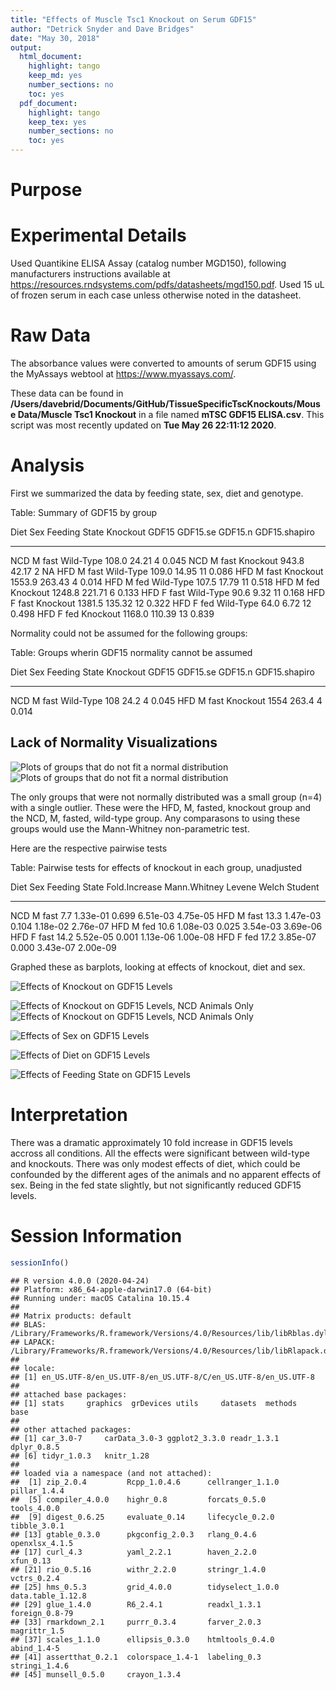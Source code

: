 ```yaml
---
title: "Effects of Muscle Tsc1 Knockout on Serum GDF15"
author: "Detrick Snyder and Dave Bridges"
date: "May 30, 2018"
output:
  html_document:
    highlight: tango
    keep_md: yes
    number_sections: no
    toc: yes
  pdf_document:
    highlight: tango
    keep_tex: yes
    number_sections: no
    toc: yes
---
```




# Purpose

# Experimental Details

Used Quantikine ELISA Assay (catalog number MGD150), following manufacturers instructions available at https://resources.rndsystems.com/pdfs/datasheets/mgd150.pdf.  Used 15 uL of frozen serum in each case unless otherwise noted in the datasheet.

# Raw Data

The absorbance values were converted to amounts of serum GDF15 using the MyAssays webtool at https://www.myassays.com/.  



These data can be found in **/Users/davebrid/Documents/GitHub/TissueSpecificTscKnockouts/Mouse Data/Muscle Tsc1 Knockout** in a file named **mTSC GDF15 ELISA.csv**.  This script was most recently updated on **Tue May 26 22:11:12 2020**.

# Analysis

First we summarized the data by feeding state, sex, diet and genotype.


Table: Summary of GDF15 by group

Diet   Sex   Feeding State   Knockout      GDF15   GDF15.se   GDF15.n   GDF15.shapiro
-----  ----  --------------  ----------  -------  ---------  --------  --------------
NCD    M     fast            Wild-Type     108.0      24.21         4           0.045
NCD    M     fast            Knockout      943.8      42.17         2              NA
HFD    M     fast            Wild-Type     109.0      14.95        11           0.086
HFD    M     fast            Knockout     1553.9     263.43         4           0.014
HFD    M     fed             Wild-Type     107.5      17.79        11           0.518
HFD    M     fed             Knockout     1248.8     221.71         6           0.133
HFD    F     fast            Wild-Type      90.6       9.32        11           0.168
HFD    F     fast            Knockout     1381.5     135.32        12           0.322
HFD    F     fed             Wild-Type      64.0       6.72        12           0.498
HFD    F     fed             Knockout     1168.0     110.39        13           0.839

Normality could not be assumed for the following groups:


Table: Groups wherin GDF15 normality cannot be assumed

Diet   Sex   Feeding State   Knockout     GDF15   GDF15.se   GDF15.n   GDF15.shapiro
-----  ----  --------------  ----------  ------  ---------  --------  --------------
NCD    M     fast            Wild-Type      108       24.2         4           0.045
HFD    M     fast            Knockout      1554      263.4         4           0.014

## Lack of Normality Visualizations

![Plots of groups that do not fit a normal distribution](figures/normality-plot-1.png)![Plots of groups that do not fit a normal distribution](figures/normality-plot-2.png)

The only groups that were not normally distributed was a small group (n=4) with a single outlier.  These were the HFD, M, fasted, knockout group and the NCD, M, fasted, wild-type group.  Any comparasons to using these groups would use the Mann-Whitney non-parametric test.

Here are the respective pairwise tests


Table: Pairwise tests for effects of knockout in each group, unadjusted

Diet   Sex   Feeding State    Fold.Increase   Mann.Whitney   Levene      Welch    Student
-----  ----  --------------  --------------  -------------  -------  ---------  ---------
NCD    M     fast                       7.7       1.33e-01    0.699   6.51e-03   4.75e-05
HFD    M     fast                      13.3       1.47e-03    0.104   1.18e-02   2.76e-07
HFD    M     fed                       10.6       1.08e-03    0.025   3.54e-03   3.69e-06
HFD    F     fast                      14.2       5.52e-05    0.001   1.13e-06   1.00e-08
HFD    F     fed                       17.2       3.85e-07    0.000   3.43e-07   2.00e-09

Graphed these as barplots, looking at effects of knockout, diet and sex.

![Effects of Knockout on GDF15 Levels](figures/gdf15-barplot-knockout-1.png)



![Effects of Knockout on GDF15 Levels, NCD Animals Only](figures/gdf15-barplot-knockout-ncd-1.png)![Effects of Knockout on GDF15 Levels, NCD Animals Only](figures/gdf15-barplot-knockout-ncd-2.png)
    
    

![Effects of Sex on GDF15 Levels](figures/gdf15-barplot-sex-1.png)

![Effects of Diet on GDF15 Levels](figures/gdf15-barplot-diet-1.png)

![Effects of Feeding State on GDF15 Levels](figures/gdf15-barplot-fast-1.png)

# Interpretation

There was a dramatic approximately 10 fold increase in GDF15 levels accross all conditions.  All the effects were significant between wild-type and knockouts.  There was only modest effects of diet, which could be confounded by the different ages of the animals and no apparent effects of sex.  Being in the fed state slightly, but not significantly reduced GDF15 levels.

# Session Information


```r
sessionInfo()
```

```
## R version 4.0.0 (2020-04-24)
## Platform: x86_64-apple-darwin17.0 (64-bit)
## Running under: macOS Catalina 10.15.4
## 
## Matrix products: default
## BLAS:   /Library/Frameworks/R.framework/Versions/4.0/Resources/lib/libRblas.dylib
## LAPACK: /Library/Frameworks/R.framework/Versions/4.0/Resources/lib/libRlapack.dylib
## 
## locale:
## [1] en_US.UTF-8/en_US.UTF-8/en_US.UTF-8/C/en_US.UTF-8/en_US.UTF-8
## 
## attached base packages:
## [1] stats     graphics  grDevices utils     datasets  methods   base     
## 
## other attached packages:
## [1] car_3.0-7     carData_3.0-3 ggplot2_3.3.0 readr_1.3.1   dplyr_0.8.5  
## [6] tidyr_1.0.3   knitr_1.28   
## 
## loaded via a namespace (and not attached):
##  [1] zip_2.0.4         Rcpp_1.0.4.6      cellranger_1.1.0  pillar_1.4.4     
##  [5] compiler_4.0.0    highr_0.8         forcats_0.5.0     tools_4.0.0      
##  [9] digest_0.6.25     evaluate_0.14     lifecycle_0.2.0   tibble_3.0.1     
## [13] gtable_0.3.0      pkgconfig_2.0.3   rlang_0.4.6       openxlsx_4.1.5   
## [17] curl_4.3          yaml_2.2.1        haven_2.2.0       xfun_0.13        
## [21] rio_0.5.16        withr_2.2.0       stringr_1.4.0     vctrs_0.2.4      
## [25] hms_0.5.3         grid_4.0.0        tidyselect_1.0.0  data.table_1.12.8
## [29] glue_1.4.0        R6_2.4.1          readxl_1.3.1      foreign_0.8-79   
## [33] rmarkdown_2.1     purrr_0.3.4       farver_2.0.3      magrittr_1.5     
## [37] scales_1.1.0      ellipsis_0.3.0    htmltools_0.4.0   abind_1.4-5      
## [41] assertthat_0.2.1  colorspace_1.4-1  labeling_0.3      stringi_1.4.6    
## [45] munsell_0.5.0     crayon_1.3.4
```
